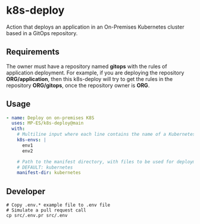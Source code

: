 # k8s-deploy

Action that deploys an application in an On-Premises Kubernetes cluster based in a GitOps repository.

## Requirements

The owner must have a repository named **gitops** with the rules of application deployment. For example, if you are deploying the repository **ORG/application**, then this k8s-deploy will try to get the rules in the repository **ORG/gitops**, once the repository owner is **ORG**.

## Usage

```yaml
- name: Deploy on on-premises K8S
  uses: MP-ES/k8s-deploy@main
  with:
    # Multiline input where each line contains the name of a Kubernetes environment defined in the GitOps repository.
    k8s-envs: |
      env1
      env2

    # Path to the manifest directory, with files to be used for deployment.
    # DEFAULT: kubernetes
    manifest-dir: kubernetes
```

## Developer

```shell
# Copy .env.* example file to .env file
# Simulate a pull request call
cp src/.env.pr src/.env
```
